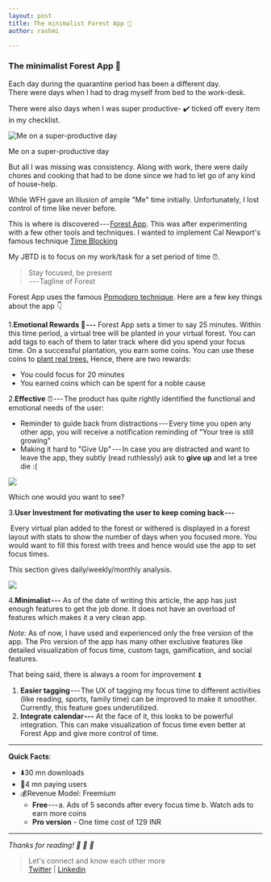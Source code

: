 ```yaml
---
layout: post
title: The minimalist Forest App 🌲
author: rashmi

---
```


### The minimalist Forest App 🌲

Each day during the quarantine period has been a different day.\
There were days when I had to drag myself from bed to the work-desk.

There were also days when I was super productive- ✔️ ticked off every item in my checklist.

![Me on a super-productive day](https://cdn-images-1.medium.com/max/800/1*ADGJ6SD7fnDc82Xq79q_Tw.jpeg)

Me on a super-productive day

But all I was missing was consistency. Along with work, there were daily chores and cooking that had to be done since we had to let go of any kind of house-help.

While WFH gave an illusion of ample "Me" time initially. Unfortunately, I lost control of time like never before.

This is where is discovered --- [Forest App](https://www.forestapp.cc/). This was after experimenting with a few other tools and techniques. I wanted to implement Cal Newport's famous technique [Time Blocking](https://www.youtube.com/watch?v=3-El9i6S73A&ab_channel=SparshPaliwal)

My JBTD is to focus on my work/task for a set period of time ⏰.

> Stay focused, be present\
>  --- Tagline of Forest

Forest App uses the famous [Pomodoro technique](https://en.wikipedia.org/wiki/Pomodoro_Technique). Here are a few key things about the app 👇

1.**Emotional Rewards 🎁 ---** Forest App sets a timer to say 25 minutes. Within this time period, a virtual tree will be planted in your virtual forest. You can add tags to each of them to later track where did you spend your focus time.
    On a successful plantation, you earn some coins. You can use these coins to [plant real trees.](https://trees.org/sponsor/forest-app/)
    Hence, there are two rewards:

-  You could focus for 20 minutes
  - You earned coins which can be spent for a noble cause

2.**Effective** ⏰ --- The product has quite rightly identified the functional and emotional needs of the user:
- Reminder to guide back from distractions --- Every time you open any other app, you will receive a notification reminding of "Your tree is still growing"
- Making it hard to "Give Up" --- In case you are distracted and want to leave the app, they subtly (read ruthlessly) ask to **give up** and let a tree die :(

![](https://cdn-images-1.medium.com/max/800/1*CUQ0Fh7voyliiUT32_4YVw.png)

Which one would you want to see?

3.**User Investment for motivating the user to keep coming back ---**

 Every virtual plan added to the forest or withered is displayed in a forest layout with stats to show the number of days when you focused more. You would want to fill this forest with trees and hence would use the app to set focus times.

This section gives daily/weekly/monthly analysis.

![](https://cdn-images-1.medium.com/max/800/1*al1mOs7ZWamgV7gmDFL2BQ.png)

4.**Minimalist ---** As of the date of writing this article, the app has just enough features to get the job done. It does not have an overload of features which makes it a very clean app.

*Note:* As of now, I have used and experienced only the free version of the app. The Pro version of the app has many other exclusive features like detailed visualization of focus time, custom tags, gamification, and social features.

That being said, there is always a room for improvement ⏫

1.  **Easier tagging** --- The UX of tagging my focus time to different activities (like reading, sports, family time) can be improved to make it smoother.\
    Currently, this feature goes underutilized.
2. **Integrate calendar ---** At the face of it, this looks to be powerful integration. This can make visualization of focus time even better at Forest App and give more control of time.
-----


**Quick Facts**:

-   ⬇️30 mn downloads
-   👥4 mn paying users
-   💰Revenue Model: Freemium
    - **Free** --- a. Ads of 5 seconds after every focus time b. Watch ads to earn more coins
    - **Pro version** - One time cost of 129 INR





* * * * *

*Thanks for reading! 💛 💛 💛*

> Let's connect and know each other more\
> [Twitter](https://twitter.com/oyerashmi) | [Linkedin](https://www.linkedin.com/in/rashmi-shukla-7ba298104/)